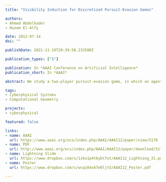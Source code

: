 ```yaml
---
title: "Visibility Induction for Discretized Pursuit-Evasion Games"

authors:
- Ahmed Abdelkader
- Hazem El-Alfy

date: 2012-07-14
doi: ""

publishDate: 2021-11-19T20:39:58.233580Z

publication_types: ["1"]

publication: In *AAAI Conference on Artificial Intelligence*
publication_short: In *AAAI*

abstract: We study a two-player pursuit-evasion game, in which an agent moving amongst obstacles is to be maintained within "sight" of a pursuing robot. Using a discretization of the environment, our main contribution is to design an efficient algorithm that decides, given initial positions of both pursuer and evader, if the evader can take any moving strategy to go out of sight of the pursuer at any time instant. If that happens, we say that the evader wins the game. We analyze the algorithm, present several optimizations and show results for different environments. For situations where the evader cannot win, we compute, in addition, a pursuit strategy that keeps the evader within sight, for every strategy the evader can take. Finally, if it is determined that the evader wins, we compute its optimal escape trajectory and the corresponding optimal pursuit trajectory.

tags:
- Cyberphysical Systems
- Computational Geometry

projects:
- cyberphysical

featured: false

links:
- name: AAAI
  url: https://www.aaai.org/ocs/index.php/AAAI/AAAI12/paper/view/5178
- name: PDF
  url: http://www.aaai.org/ocs/index.php/AAAI/AAAI12/paper/download/5178/5360
- name: Lightning Slide
  url: https://www.dropbox.com/s/1sko1p4t6ybtfut/AAAI12_Lightning_31.pdf
- name: Poster
  url: https://www.dropbox.com/s/wcqz84x67e0ljt5/AAAI12_Poster.pdf

---
```


